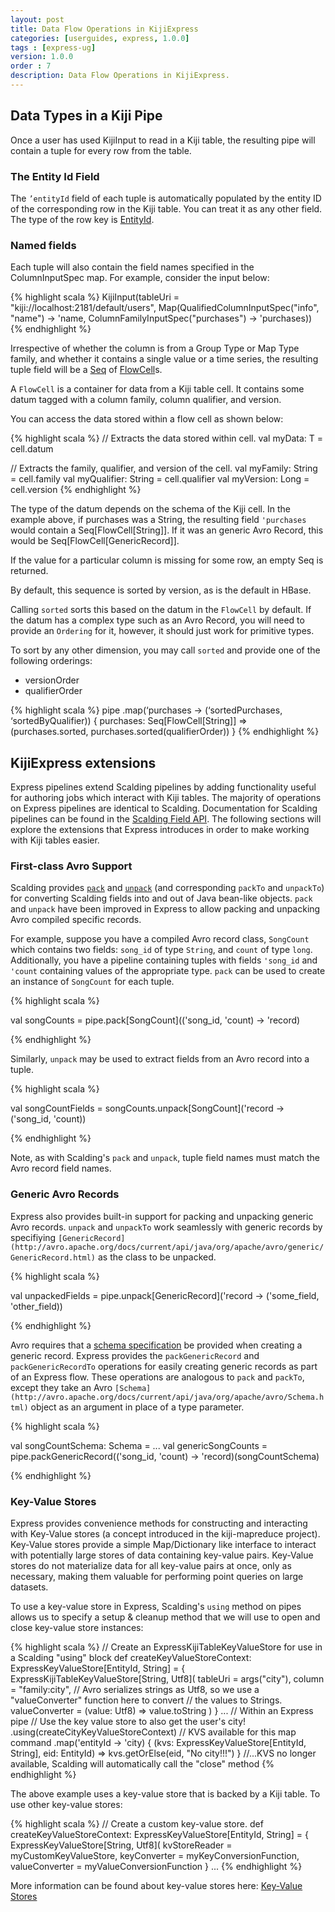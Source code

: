 ```yaml
---
layout: post
title: Data Flow Operations in KijiExpress
categories: [userguides, express, 1.0.0]
tags : [express-ug]
version: 1.0.0
order : 7
description: Data Flow Operations in KijiExpress.
---
```


## Data Types in a Kiji Pipe

Once a user has used KijiInput to read in a Kiji table, the resulting pipe will contain a tuple for
every row from the table.

### The Entity Id Field

The `’entityId` field of each tuple is automatically populated by the entity ID of the corresponding
row in the Kiji table.  You can treat it as any other field. The type of the row key is
[EntityId]({{site.api_express_1_0_0}}/flow/EntityId.html).

### Named fields

Each tuple will also contain the field names specified in the ColumnInputSpec map. For example,
consider the input below:

{% highlight scala %}
    KijiInput(tableUri = "kiji://localhost:2181/default/users",
        Map(QualifiedColumnInputSpec("info", "name") -> 'name,
            ColumnFamilyInputSpec("purchases") -> 'purchases))
{% endhighlight %}

Irrespective of whether the column is from a Group Type or Map Type family, and whether it contains
a single value or a time series, the resulting tuple field will be a
[Seq](http://www.scala-lang.org/api/2.9.2/index.html#scala.collection.Seq) of
[FlowCell]({{site.api_express_1_0_0}}/flow/org.kiji.express.flow.FlowCell$.html)s.

A `FlowCell` is a container for data from a Kiji table cell. It contains some datum tagged with a
column family, column qualifier, and version.

You can access the data stored within a flow cell as shown below:

{% highlight scala %}
   // Extracts the data stored within cell.
   val myData: T = cell.datum

   // Extracts the family, qualifier, and version of the cell.
   val myFamily: String = cell.family
   val myQualifier: String = cell.qualifier
   val myVersion: Long = cell.version
{% endhighlight %}

The type of the datum depends on the schema of the Kiji cell. In the example above, if purchases was
a String, the resulting field `'purchases` would contain a Seq[FlowCell[String]]. If it was an generic
Avro Record, this would be Seq[FlowCell[GenericRecord]].

If the value for a particular column is missing for some row, an empty Seq is returned.

By default, this sequence is sorted by version, as is the default in HBase.

Calling `sorted` sorts this based on the datum in the `FlowCell` by default. If the datum has a
complex type such as an Avro Record, you will need to provide an `Ordering` for it, however, it
should just work for primitive types.

To sort by any other dimension, you may call `sorted` and provide one of the following orderings:

* versionOrder
* qualifierOrder

{% highlight scala %}
pipe
    .map(‘purchases -> (‘sortedPurchases, ‘sortedByQualifier)) {
      purchases: Seq[FlowCell[String]] => (purchases.sorted, purchases.sorted(qualifierOrder))
    }
{% endhighlight %}

## KijiExpress extensions

Express pipelines extend Scalding pipelines by adding functionality useful for authoring jobs which
interact with Kiji tables. The majority of operations on Express pipelines are identical to
Scalding.  Documentation for Scalding pipelines can be found in the [Scalding Field
API](https://github.com/twitter/scalding/wiki/Fields-based-API-Reference).  The following sections
will explore the extensions that Express introduces in order to make working with Kiji tables
easier.

### First-class Avro Support

Scalding provides
[`pack`](https://github.com/twitter/scalding/wiki/Fields-based-API-Reference#wiki-pack) and
[`unpack`](https://github.com/twitter/scalding/wiki/Fields-based-API-Reference#wiki-unpack) (and
corresponding `packTo` and `unpackTo`) for converting Scalding fields into and out of Java bean-like
objects.  `pack` and `unpack` have been improved in Express to allow packing and unpacking Avro
compiled specific records.

For example, suppose you have a compiled Avro record class, `SongCount` which contains two fields:
`song_id` of type `String`, and `count` of type `long`.  Additionally, you have a pipeline
containing tuples with fields `'song_id` and `'count` containing values of the appropriate type.
`pack` can be used to create an instance of `SongCount` for each tuple.

{% highlight scala %}

  val songCounts = pipe.pack[SongCount](('song_id, 'count) -> 'record)

{% endhighlight %}

Similarly, `unpack` may be used to extract fields from an Avro record into a tuple.

{% highlight scala %}

  val songCountFields = songCounts.unpack[SongCount]('record -> ('song_id, 'count))

{% endhighlight %}

Note, as with Scalding's `pack` and `unpack`, tuple field names must match the Avro record field names.

### Generic Avro Records

Express also provides built-in support for packing and unpacking generic Avro records.  `unpack` and
`unpackTo` work seamlessly with generic records by specifiying
`[GenericRecord](http://avro.apache.org/docs/current/api/java/org/apache/avro/generic/GenericRecord.html)`
as the class to be unpacked.

{% highlight scala %}

  val unpackedFields = pipe.unpack[GenericRecord]('record -> ('some_field, 'other_field))

{% endhighlight %}

Avro requires that a [schema specification](http://avro.apache.org/docs/current/spec.html) be
provided when creating a generic record.  Express provides the `packGenericRecord` and
`packGenericRecordTo` operations for easily creating generic records as part of an Express flow.
These operations are analogous to `pack` and `packTo`, except they take an Avro
`[Schema](http://avro.apache.org/docs/current/api/java/org/apache/avro/Schema.html)` object as an
argument in place of a type parameter.

{% highlight scala %}

  val songCountSchema: Schema = ...
  val genericSongCounts = pipe.packGenericRecord(('song_id, 'count) -> 'record)(songCountSchema)

{% endhighlight %}

### Key-Value Stores

Express provides convenience methods for constructing and interacting with Key-Value stores (a
concept introduced in the kiji-mapreduce project). Key-Value stores provide a simple Map/Dictionary
like interface to interact with potentially large stores of data containing key-value pairs.
Key-Value stores do not materialize data for all key-value pairs at once, only as necessary, making
them valuable for performing point queries on large datasets.

To use a key-value store in Express, Scalding's `using` method on pipes allows us to specify a setup
& cleanup method that we will use to open and close key-value store instances:

{% highlight scala %}
  // Create an ExpressKijiTableKeyValueStore for use in a Scalding "using" block
  def createKeyValueStoreContext: ExpressKeyValueStore[EntityId, String] = {
    ExpressKijiTableKeyValueStore[String, Utf8](
        tableUri = args("city"),
        column = "family:city",
        // Avro serializes strings as Utf8, so we use a "valueConverter" function here to convert
        // the values to Strings.
        valueConverter = (value: Utf8) => value.toString )
  }
  ...
  // Within an Express pipe
  // Use the key value store to also get the user's city!
  .using(createCityKeyValueStoreContext)
    // KVS available for this map command
    .map('entityId -> 'city) { (kvs: ExpressKeyValueStore[EntityId, String], eid: EntityId) =>
        kvs.getOrElse(eid, "No city!!!") }
    //...KVS no longer available, Scalding will automatically call the "close" method
{% endhighlight %}

The above example uses a key-value store that is backed by a Kiji table. To use other key-value
stores:

{% highlight scala %}
  // Create a custom key-value store.
  def createKeyValueStoreContext: ExpressKeyValueStore[EntityId, String] = {
    ExpressKeyValueStore[String, Utf8](
        kvStoreReader = myCustomKeyValueStore,
        keyConverter = myKeyConversionFunction,
        valueConverter = myValueConversionFunction
  }
  ...
{% endhighlight %}

More information can be found about key-value stores here:
[Key-Value Stores]({{site.userguide_mapreduce_1_2_3}}/key-value-stores/)
